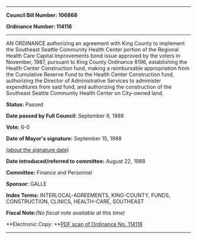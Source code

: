 

********

**Council Bill Number: 106868**
   
**Ordinance Number: 114116**
********

 AN ORDINANCE authorizing an agreement with King County to implement the Southeast Seattle Community Health Center portion of the Regional Health Care Capital Improvements bond issue approved by the voters in November, 1987, pursuant to King County Ordinance 8196, establishing the Health Center Construction fund, making a reimbursable appropriation from the Cumulative Reserve Fund to the Health Center Construction fund, authorizing the Director of Administrative Services to administer expenditures from said fund, and authorizing the construction of the Southeast Seattle Community Health Center on City-owned land.

**Status:** Passed
   
**Date passed by Full Council:** September 6, 1988
   
**Vote:** 6-0
   
**Date of Mayor's signature:** September 15, 1988
   
[(about the signature date)](/~public/approvaldate.htm)
   
   
   
**Date introduced/referred to committee:** August 22, 1988
   
**Committee:** Finance and Personnel
   
**Sponsor:** GALLE
   
   
**Index Terms:** INTERLOCAL-AGREEMENTS, KING-COUNTY, FUNDS, CONSTRUCTION, CLINICS, HEALTH-CARE, SOUTHEAST

**Fiscal Note:**_(No fiscal note available at this time)_

**Electronic Copy: **[PDF scan of Ordinance No. 114116](/~archives/Ordinances/Ord_114116.pdf)

********

